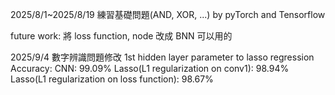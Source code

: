 2025/8/1~2025/8/19 練習基礎問題(AND, XOR, ...) by pyTorch and Tensorflow

future work: 將 loss function, node 改成 BNN 可以用的

2025/9/4 數字辨識問題修改 1st hidden layer parameter to lasso regression
  Accuracy:
    CNN: 99.09%
    Lasso(L1 regularization on conv1): 98.94% 
    Lasso(L1 regularization on loss function): 98.67%
    
